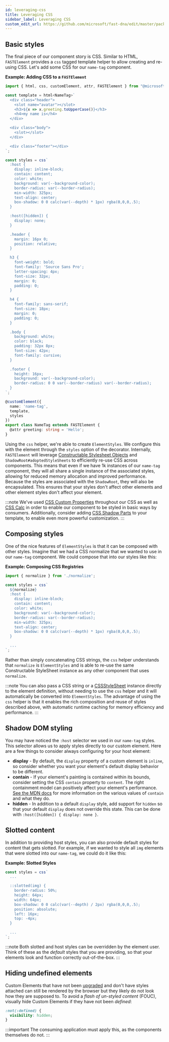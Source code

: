 ```yaml
---
id: leveraging-css
title: Leveraging CSS
sidebar_label: Leveraging CSS
custom_edit_url: https://github.com/microsoft/fast-dna/edit/master/packages/web-components/fast-element/docs/guide/leveraging-css.md
---
```


## Basic styles

The final piece of our component story is CSS. Similar to HTML, `FASTElement` provides a `css` tagged template helper to allow creating and re-using CSS. Let's add some CSS for our `name-tag` component.

**Example: Adding CSS to a `FASTElement`**

```ts
import { html, css, customElement, attr, FASTElement } from "@microsoft/fast-element";

const template = html<NameTag>`
  <div class="header">
    <slot name="avatar"></slot>
    <h3>${x => x.greeting.toUpperCase()}</h3>
    <h4>my name is</h4>
  </div>

  <div class="body">
    <slot></slot>
  </div>

  <div class="footer"></div>
`;

const styles = css`
  :host {
    display: inline-block;
    contain: content;
    color: white;
    background: var(--background-color);
    border-radius: var(--border-radius);
    min-width: 325px;
    text-align: center;
    box-shadow: 0 0 calc(var(--depth) * 1px) rgba(0,0,0,.5);
  }

  :host([hidden]) { 
    display: none;
  }

  .header {
    margin: 16px 0;
    position: relative;
  }

  h3 {
    font-weight: bold;
    font-family: 'Source Sans Pro';
    letter-spacing: 4px;
    font-size: 32px;
    margin: 0;
    padding: 0;
  }

  h4 {
    font-family: sans-serif;
    font-size: 18px;
    margin: 0;
    padding: 0;
  }

  .body {
    background: white;
    color: black;
    padding: 32px 8px;
    font-size: 42px;
    font-family: cursive;
  }

  .footer {
    height: 16px;
    background: var(--background-color);
    border-radius: 0 0 var(--border-radius) var(--border-radius);
  }
`;

@customElement({
  name: 'name-tag',
  template,
  styles
})
export class NameTag extends FASTElement {
  @attr greeting: string = 'Hello';
}
```

Using the `css` helper, we're able to create `ElementStyles`. We configure this with the element through the `styles` option of the decorator. Internally, `FASTElement` will leverage [Constructable Stylesheet Objects](https://wicg.github.io/construct-stylesheets/) and `ShadowRoot#adoptedStyleSheets` to efficiently re-use CSS across components. This means that even if we have 1k instances of our `name-tag` component, they will all share a single instance of the associated styles, allowing for reduced memory allocation and improved performance. Because the styles are associated with the `ShadowRoot`, they will also be encapsulated. This ensures that your styles don't affect other elements and other element styles don't affect your element.

:::note
We've used [CSS Custom Properties](https://developer.mozilla.org/en-US/docs/Web/CSS/--*) throughout our CSS as well as [CSS Calc](https://developer.mozilla.org/en-US/docs/Web/CSS/calc) in order to enable our component to be styled in basic ways by consumers. Additionally, consider adding [CSS Shadow Parts](https://developer.mozilla.org/en-US/docs/Web/CSS/::part) to your template, to enable even more powerful customization.
:::

## Composing styles

One of the nice features of `ElementStyles` is that it can be composed with other styles. Imagine that we had a CSS normalize that we wanted to use in our `name-tag` component. We could compose that into our styles like this:

**Example: Composing CSS Registries**

```ts
import { normalize } from './normalize';

const styles = css`
  ${normalize}
  :host {
    display: inline-block;
    contain: content;
    color: white;
    background: var(--background-color);
    border-radius: var(--border-radius);
    min-width: 325px;
    text-align: center;
    box-shadow: 0 0 calc(var(--depth) * 1px) rgba(0,0,0,.5);
  }

  ...
`;
```

Rather than simply concatenating CSS strings, the `css` helper understands that `normalize` is `ElementStyles` and is able to re-use the same Constructable StyleSheet instance as any other component that uses `normalize`. 

:::note
You can also pass a CSS string or a [CSSStyleSheet](https://developer.mozilla.org/en-US/docs/Web/API/CSSStyleSheet) instance directly to the element definition, without needing to use the `css` helper and it will automatically be converted into `ElementStyles`. The advantage of using the `css` helper is that it enables the rich composition and reuse of styles described above, with automatic runtime caching for memory efficiency and performance.
:::

## Shadow DOM styling

You may have noticed the `:host` selector we used in our `name-tag` styles. This selector allows us to apply styles directly to our custom element. Here are a few things to consider always configuring for your host element:

* **display** - By default, the `display` property of a custom element is `inline`, so consider whether you want your element's default display behavior to be different.
* **contain** - If your element's painting is contained within its bounds, consider setting the CSS `contain` property to `content`. The right containment model can positively affect your element's performance. [See the MDN docs](https://developer.mozilla.org/en-US/docs/web/css/contain) for more information on the various values of `contain` and what they do. 
* **hidden** - In addition to a default `display` style, add support for `hidden` so that your default `display` does not override this state. This can be done with `:host([hidden]) { display: none }`.

## Slotted content

In addition to providing host styles, you can also provide default styles for content that gets slotted. For example, if we wanted to style all `img` elements that were slotted into our `name-tag`, we could do it like this:

**Example: Slotted Styles**

```ts
const styles = css`
  ...

  ::slotted(img) {
    border-radius: 50%;
    height: 64px;
    width: 64px;
    box-shadow: 0 0 calc(var(--depth) / 2px) rgba(0,0,0,.5);
    position: absolute;
    left: 16px;
    top: -4px;
  }

  ...
`;
```

:::note
Both slotted and host styles can be overridden by the element user. Think of these as the *default* styles that you are providing, so that your elements look and function correctly out-of-the-box.
:::

## Hiding undefined elements

Custom Elements that have not been [upgraded](https://developers.google.com/web/fundamentals/web-components/customelements#upgrades) and don't have styles attached can still be rendered by the browser but they likely do not look how they are supposed to. To avoid a *flash of un-styled content* (FOUC), visually hide Custom Elements if they have not been *defined*:

```CSS
:not(:defined) {
  visibility: hidden;
}
```

:::important
The consuming application must apply this, as the components themselves do not.
:::
